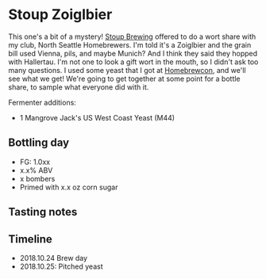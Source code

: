 # Stoup Zoiglbier
This one's a bit of a mystery! [Stoup Brewing](http://www.stoupbrewing.com/) offered to do a wort share with my club, North Seattle Homebrewers. I'm told it's a Zoiglbier and the grain bill used Vienna, pils, and maybe Munich? And I think they said they hopped with Hallertau. I'm not one to look a gift wort in the mouth, so I didn't ask too many questions. I used some yeast that I got at [Homebrewcon](https://www.homebrewcon.org/), and we'll see what we get! We're going to get together at some point for a bottle share, to sample what everyone did with it.

Fermenter additions:
* 1 Mangrove Jack's US West Coast Yeast (M44)

## Bottling day
* FG: 1.0xx
* x.x% ABV
* x bombers
* Primed with x.x oz corn sugar

## Tasting notes

## Timeline
* 2018.10.24 Brew day
* 2018.10.25: Pitched yeast
